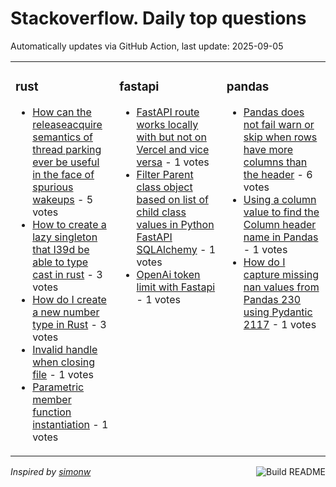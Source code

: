 # Stackoverflow. Daily top questions 

Automatically updates via GitHub Action, last update: <!-- date starts -->2025-09-05<!-- date ends -->


<table><tr><td valign="top" width="33%">

### rust
<!-- rust starts -->
* [How can the releaseacquire semantics of thread parking ever be useful in the face of spurious wakeups](https://stackoverflow.com/questions/79756667/how-can-the-release-acquire-semantics-of-thread-parking-ever-be-useful-in-the-fa) - 5 votes
* [How to create a lazy singleton that I39d be able to type cast in rust](https://stackoverflow.com/questions/79756091/how-to-create-a-lazy-singleton-that-id-be-able-to-type-cast-in-rust) - 3 votes
* [How do I create a new number type in Rust](https://stackoverflow.com/questions/79756404/how-do-i-create-a-new-number-type-in-rust) - 3 votes
* [Invalid handle when closing file](https://stackoverflow.com/questions/79756459/invalid-handle-when-closing-file) - 1 votes
* [Parametric member function instantiation](https://stackoverflow.com/questions/79756365/parametric-member-function-instantiation) - 1 votes
<!-- rust ends -->
</td><td valign="top" width="34%">


### fastapi
<!-- fastapi starts -->
* [FastAPI route works locally with  but not on Vercel and vice versa](https://stackoverflow.com/questions/79756154/fastapi-route-works-locally-with-but-not-on-vercel-and-vice-versa) - 1 votes
* [Filter Parent class object based on list of child class values in Python  FastAPI  SQLAlchemy](https://stackoverflow.com/questions/79755416/filter-parent-class-object-based-on-list-of-child-class-values-in-python-fasta) - 1 votes
* [OpenAi token limit with Fastapi](https://stackoverflow.com/questions/79755904/openai-token-limit-with-fastapi) - 1 votes
<!-- fastapi ends -->
</td><td valign="top" width="34%">


### pandas
<!-- pandas starts -->
* [Pandas does not fail warn or skip when rows have more columns than the header](https://stackoverflow.com/questions/79756149/pandas-does-not-fail-warn-or-skip-when-rows-have-more-columns-than-the-header) - 6 votes
* [Using a column value to find the Column header name in Pandas](https://stackoverflow.com/questions/79756625/using-a-column-value-to-find-the-column-header-name-in-pandas) - 1 votes
* [How do I capture missing nan values from Pandas 230 using Pydantic 2117](https://stackoverflow.com/questions/79756594/how-do-i-capture-missing-nan-values-from-pandas-2-3-0-using-pydantic-2-11-7) - 1 votes
<!-- pandas ends -->
</td></tr></table>

<a href="https://github.com/hp0404/hp0404/actions"><img src="https://github.com/hp0404/hp0404/workflows/Build%20README/badge.svg" align="right" alt="Build README"></a> <p>*Inspired by  [simonw](https://github.com/simonw/simonw)*</p>
